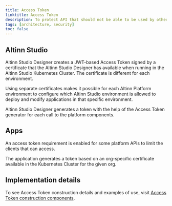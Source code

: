 ```yaml
---
title: Access Token
linktitle: Access Token
description: To protect API that should not be able to be used by other apps or platform components, we have an additional access token.
tags: [architecture, security]
toc: false
---
```


## Altinn Studio

Altinn Studio Designer creates a JWT-based Access Token signed by a certificate that the Altinn Studio Designer has available when running in the Altinn Studio Kubernetes Cluster. The certificate is different for each environment.

Using separate certificates makes it possible for each Altinn Platform environment to configure which Altinn Studio environment is allowed to deploy
and modify applications in that specific environment.

Altinn Studio Designer generates a token with the help of the Access Token generator for each call to the platform components.

## Apps

An access token requirement is enabled for some platform APIs to limit the clients that can access.

The application generates a token based on an org-specific certificate available in the Kubernetes Cluster for the given org.

## Implementation details

To see Access Token construction details and examples of use, visit [Access Token construction components](/en/authorization/reference/architecture/accesstoken/).
